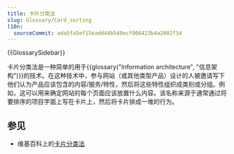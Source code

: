 ```yaml
---
title: 卡片分类法
slug: Glossary/Card_sorting
l10n:
  sourceCommit: ada5fa5ef15eadd44b549ecf906423b4a2092f34
---
```


{{GlossarySidebar}}

卡片分类法是一种简单的用于{{glossary("Information architecture", "信息架构")}}的技术。在这种技术中，参与网站（或其他类型产品）设计的人被邀请写下他们认为产品应该包含的内容/服务/特性，然后将这些特性组织成类别或分组。例如，这可以用来确定网站的每个页面应该放置什么内容。该名称来源于通常通过将要排序的项目字面上写在卡片上，然后将卡片排成一堆的行为。

## 参见

- 维基百科上的[卡片分类法](https://zh.wikipedia.org/wiki/卡片分類法)
